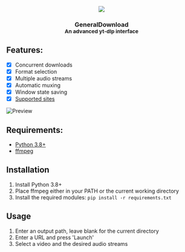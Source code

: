 <p align="center"><img src="https://github.com/DevLARLEY/GeneralDownload/assets/121249322/099197d4-3477-4a81-954e-1f35166d7ac8"></p>
<h3 align="center">GeneralDownload<br/>
<sup>An advanced yt-dlp interface</sup></h3>

## Features:

- [x] Concurrent downloads
- [x] Format selection
- [x] Multiple audio streams
- [x] Automatic muxing
- [x] Window state saving
- [x] [Supported sites](https://github.com/yt-dlp/yt-dlp/blob/master/supportedsites.md)
      
![Preview](https://github.com/DevLARLEY/GeneralDownload/assets/121249322/0ff49d0e-1282-45b2-b0c1-50b6d6af1d8b)

## Requirements:

* [Python 3.8+](https://www.python.org/)
* [ffmpeg](https://www.gyan.dev/ffmpeg/builds/)

## Installation

1. Install Python 3.8+
2. Place ffmpeg either in your PATH or the current working directory
3. Install the required modules: `pip install -r requirements.txt`

## Usage

1. Enter an output path, leave blank for the current directory
2. Enter a URL and press 'Launch'
3. Select a video and the desired audio streams
